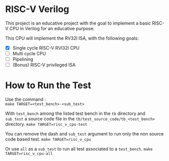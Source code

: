 # RISC-V Verilog

This project is an educative project with the goal to implement a basic RISC-V CPU in Verilog for an educative purpose.

This CPU will implement the RV32I ISA, with the following goals:
- [X] Single cycle RISC-V RVI32I CPU
- [ ] Multi cycle CPU
- [ ] Pipelining
- [ ] (Bonus) RISC-V privileged ISA

# How to Run the Test

Use the command :\
```make TARGET=<test_bench>-<sub_test>```

With `test_bench` among the listed test bench in the `tb` directory and `sub_test` a source code file in the `tb/test_source_code/tb_<test_bench>` directory.
```make TARGET=risc_v_cpu-test```

You can remove the dash and `sub_test` argument to run only the non source code based test.
```make TARGET=risc_v_cpu```

Or use `all` as a `sub_test` to run all test associated to a `test_bench`.
```make TARGET=risc_v_cpu-all```
